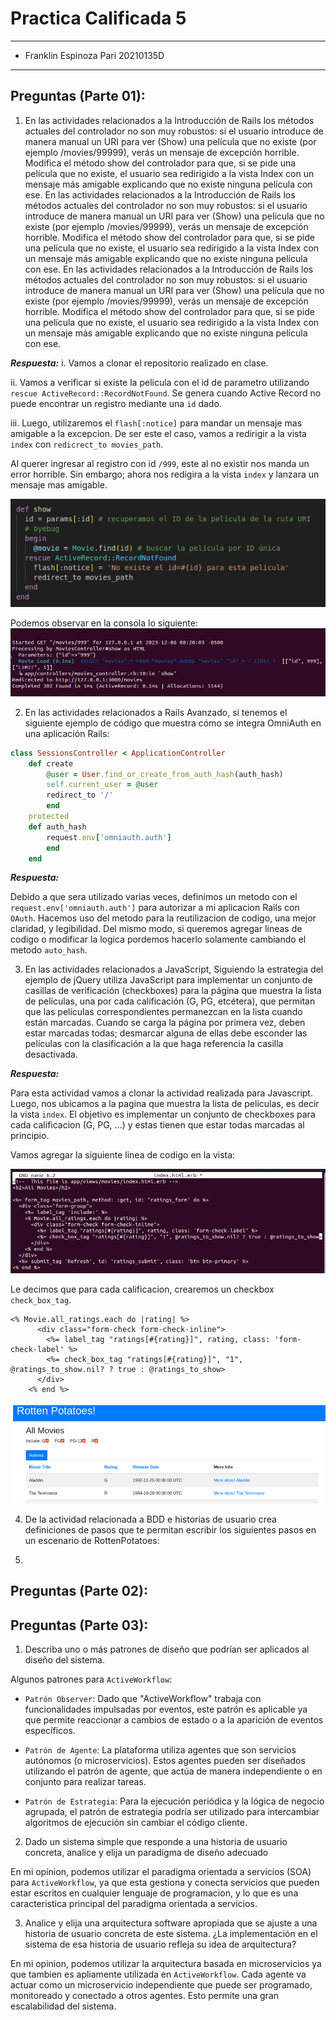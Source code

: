# Practica Calificada 5
- - - 
* Franklin Espinoza Pari 20210135D
- - -
## Preguntas (Parte 01):
1. En las actividades relacionados a la Introducción de Rails los métodos actuales del controlador no son muy robustos: si el usuario introduce de manera manual un URI para ver (Show) una película que no existe (por ejemplo /movies/99999), verás un mensaje de excepción horrible. Modifica el método show del controlador para que, si se pide una película que no existe, el usuario sea redirigido a la vista Index con un mensaje más amigable explicando que no existe ninguna película con ese.     En las actividades relacionados a la Introducción de Rails los métodos actuales del controlador no son muy robustos: si el usuario introduce de manera manual un URI para ver (Show) una película que no existe (por ejemplo /movies/99999), verás un mensaje de excepción horrible. Modifica el método show del controlador para que, si se pide una película que no existe, el usuario sea redirigido a la vista Index con un mensaje más amigable explicando que no existe ninguna película con ese. En las actividades relacionados a la Introducción de Rails los métodos actuales del controlador no son muy robustos: si el usuario introduce de manera manual un URI para ver (Show) una película que no existe (por ejemplo /movies/99999), verás un mensaje de excepción horrible. Modifica el método show del controlador para que, si se pide una película que no existe, el usuario sea redirigido a la vista Index con un mensaje más amigable explicando que no existe ninguna película con ese. 


***Respuesta:***
i. Vamos a clonar el repositorio realizado en clase.

ii. Vamos a verificar si existe la pelicula con el id de parametro utilizando `rescue ActiveRecord::RecordNotFound`. Se genera cuando Active Record no puede 
encontrar un registro mediante una `id` dado.

iii. Luego, utilizaremos el `flash[:notice]` para mandar un mensaje mas amigable a la excepcion. De ser este el caso, vamos a redirigir a la vista `index` con `redicrect_to movies_path`.

Al querer ingresar al registro con id `/999`, este al no existir nos manda un error horrible. Sin embargo; ahora nos redigira a la vista `index` y lanzara un mensaje mas amigable.

![f1](img/f1.png)

Podemos observar en la consola lo siguiente:
![f2](img/f2.png)

2. En las actividades relacionados a Rails Avanzado, si tenemos el siguiente ejemplo de código que muestra cómo se integra OmniAuth en una aplicación Rails:

~~~ruby
class SessionsController < ApplicationController
    def create
        @user = User.find_or_create_from_auth_hash(auth_hash)
        self.current_user = @user
        redirect_to '/'
        end
    protected
    def auth_hash
        request.env['omniauth.auth']
        end
    end
~~~

***Respuesta:***

Debido a que sera utilizado varias veces, definimos un metodo con el `request.env['omniauth.auth']` para autorizar a mi aplicacion Rails con `OAuth`. Hacemos uso del metodo para la reutilizacion de codigo, una mejor claridad, y legibilidad. Del mismo modo, si queremos agregar lineas de codigo o modificar la logica pordemos hacerlo solamente cambiando el metodo `auto_hash`.

3. En las actividades relacionados a JavaScript, Siguiendo la estrategia del ejemplo de jQuery utiliza JavaScript para implementar un conjunto de casillas de verificación (checkboxes) para la página que muestra la lista de películas, una por cada calificación (G, PG, etcétera), que permitan que las películas correspondientes permanezcan en la lista cuando están marcadas. Cuando se carga la página por primera vez, deben estar marcadas todas; desmarcar alguna de ellas debe esconder las películas con la clasificación a la que haga referencia la casilla desactivada.

***Respuesta:***

Para esta actividad vamos a clonar la actividad realizada para Javascript. Luego, nos ubicamos a la pagina que muestra la lista de peliculas, es decir la vista `index`. El objetivo es implementar un conjunto de checkboxes para cada calificacion (G, PG, ...) y estas tienen que estar todas marcadas al principio.

Vamos agregar la siguiente linea de codigo en la vista:

![f3](img/f3.png)


Le decimos que para cada calificacion, crearemos un checkbox `check_box_tag`.
~~~erb
<% Movie.all_ratings.each do |rating| %>
      <div class="form-check form-check-inline">
        <%= label_tag "ratings[#{rating}]", rating, class: 'form-check-label' %>
        <%= check_box_tag "ratings[#{rating}]", "1", @ratings_to_show.nil? ? true : @ratings_to_show>
      </div>
    <% end %>
~~~

![f4](img/f4.png)

4. De la actividad relacionada a BDD e historias de usuario crea definiciones de pasos que te permitan escribir los siguientes pasos en un escenario de RottenPotatoes:

5. 

## Preguntas (Parte 02):

## Preguntas (Parte 03):

1. Describa uno o más patrones de diseño que podrían ser aplicados al diseño del sistema.

Algunos patrones para `ActiveWorkflow`:

* `Patrón Observer`: Dado que "ActiveWorkflow" trabaja con funcionalidades impulsadas por eventos, este patrón es aplicable ya que permite reaccionar a cambios de estado o a la aparición de eventos específicos.

* `Patrón de Agente`: La plataforma utiliza agentes que son servicios autónomos (o microservicios). Estos agentes pueden ser diseñados utilizando el patrón de agente, que actúa de manera independiente o en conjunto para realizar tareas.

* `Patrón de Estrategia`: Para la ejecución periódica y la lógica de negocio agrupada, el patrón de estrategia podría ser utilizado para intercambiar algoritmos de ejecución sin cambiar el código cliente.

2. Dado un sistema simple que responde a una historia de usuario concreta, analice y elija un paradigma de diseño adecuado 

En mi opinion, podemos utilizar el paradigma orientada a servicios (SOA) para `ActiveWorkflow`, ya que esta gestiona y conecta servicios que pueden estar escritos en cualquier lenguaje de programacion, y lo que es una caracteristica principal del paradigma orientada a servicios.

3. Analice y elija una arquitectura software apropiada que se ajuste a una historia de usuario concreta de este sistema. ¿La implementación en el sistema de esa historia de usuario refleja su idea de arquitectura? 

En mi opinion, podemos utilizar la arquitectura basada en microservicios ya que tambien es apliamente utilizada en `ActiveWorkflow`. Cada agente va actuar como un microservicio independiente que puede ser programado, monitoreado y conectado a otros agentes. Esto permite una gran escalabilidad del sistema.


